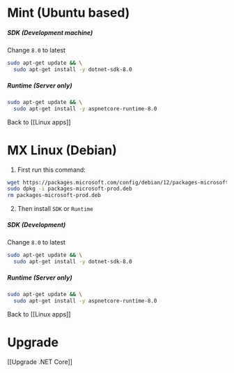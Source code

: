 # Mint (Ubuntu based)

##### SDK (Development machine)
Change `8.0` to latest
```bash
sudo apt-get update && \
  sudo apt-get install -y dotnet-sdk-8.0
```

##### Runtime (Server only)
```bash
sudo apt-get update && \
  sudo apt-get install -y aspnetcore-runtime-8.0
```

Back to [[Linux apps]]

# MX Linux (Debian)
1. First run this command:
```bash
wget https://packages.microsoft.com/config/debian/12/packages-microsoft-prod.deb -O packages-microsoft-prod.deb
sudo dpkg -i packages-microsoft-prod.deb
rm packages-microsoft-prod.deb
``` 
2. Then install `SDK` or `Runtime`
##### SDK (Development)
Change `8.0` to latest
```bash
sudo apt-get update && \
  sudo apt-get install -y dotnet-sdk-8.0
```
##### Runtime (Server only)
```bash
sudo apt-get update && \
  sudo apt-get install -y aspnetcore-runtime-8.0
```

Back to [[Linux apps]]

# Upgrade
[[Upgrade .NET Core]]
